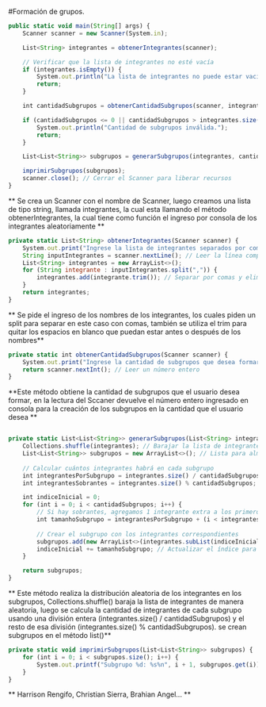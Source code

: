 #Formación de grupos.

```javascript
public static void main(String[] args) {
    Scanner scanner = new Scanner(System.in);

    List<String> integrantes = obtenerIntegrantes(scanner);

    // Verificar que la lista de integrantes no esté vacía
    if (integrantes.isEmpty()) {
        System.out.println("La lista de integrantes no puede estar vacía.");
        return;
    }

    int cantidadSubgrupos = obtenerCantidadSubgrupos(scanner, integrantes.size());

    if (cantidadSubgrupos <= 0 || cantidadSubgrupos > integrantes.size()) {
        System.out.println("Cantidad de subgrupos inválida.");
        return;
    }

    List<List<String>> subgrupos = generarSubgrupos(integrantes, cantidadSubgrupos);

    imprimirSubgrupos(subgrupos);
    scanner.close(); // Cerrar el Scanner para liberar recursos
}

```

** Se crea un Scanner con el nombre de Scanner, luego creamos una lista de tipo string, llamada integrantes, la cual esta llamando el método obtenerIntegrantes, la cual tiene como función el ingreso por consola de los integrantes aleatoriamente **

```javascript
private static List<String> obtenerIntegrantes(Scanner scanner) {
    System.out.print("Ingrese la lista de integrantes separados por coma: ");
    String inputIntegrantes = scanner.nextLine(); // Leer la línea completa
    List<String> integrantes = new ArrayList<>();
    for (String integrante : inputIntegrantes.split(",")) {
        integrantes.add(integrante.trim()); // Separar por comas y eliminar espacios extras
    }
    return integrantes;
}
```

** Se pide el ingreso de los nombres de los integrantes, los cuales piden un split para separar en este caso con comas, también se utiliza el trim para quitar los espacios en blanco que puedan estar antes o después de los nombres**
``` javascript  
private static int obtenerCantidadSubgrupos(Scanner scanner) {
    System.out.print("Ingrese la cantidad de subgrupos que desea formar: ");
    return scanner.nextInt(); // Leer un número entero
}
```
**Este método obtiene la cantidad de subgrupos que el usuario desea formar, en la lectura del Sccaner devuelve el número entero ingresado en consola para la creación de los subgrupos en la cantidad que el usuario desea
**
``` javascript 

private static List<List<String>> generarSubgrupos(List<String> integrantes, int cantidadSubgrupos) {
    Collections.shuffle(integrantes); // Barajar la lista de integrantes de manera aleatoria
    List<List<String>> subgrupos = new ArrayList<>(); // Lista para almacenar los subgrupos
    
    // Calcular cuántos integrantes habrá en cada subgrupo
    int integrantesPorSubgrupo = integrantes.size() / cantidadSubgrupos;
    int integrantesSobrantes = integrantes.size() % cantidadSubgrupos; // Los sobrantes que no caben de manera uniforme

    int indiceInicial = 0;
    for (int i = 0; i < cantidadSubgrupos; i++) {
        // Si hay sobrantes, agregamos 1 integrante extra a los primeros subgrupos
        int tamanhoSubgrupo = integrantesPorSubgrupo + (i < integrantesSobrantes ? 1 : 0);
        
        // Crear el subgrupo con los integrantes correspondientes
        subgrupos.add(new ArrayList<>(integrantes.subList(indiceInicial, indiceInicial + tamanhoSubgrupo)));
        indiceInicial += tamanhoSubgrupo; // Actualizar el índice para el siguiente subgrupo
    }

    return subgrupos;
}
``` 

** Este método realiza la distribución aleatoria de los integrantes en los subgrupos, Collections.shuffle() baraja la lista de integrantes de manera aleatoria, luego se calcula la cantidad de integrantes de cada subgrupo usando una división entera (integrantes.size() / cantidadSubgrupos) y el resto de esa división (integrantes.size() % cantidadSubgrupos).
se crean subgrupos en el método list()**

```javascript	
private static void imprimirSubgrupos(List<List<String>> subgrupos) {
    for (int i = 0; i < subgrupos.size(); i++) {
        System.out.printf("Subgrupo %d: %s%n", i + 1, subgrupos.get(i)); // Imprime cada subgrupo
    }
}

```
**
Harrison Rengifo, Christian Sierra, Brahian Angel...
**
